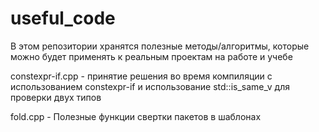# useful_code
В этом репозитории хранятся полезные методы/алгоритмы, которые можно будет применять к реальным проектам на работе и учебе


constexpr-if.cpp - принятие решения во время компиляции с использованием constexpr-if и использование std::is_same_v для проверки двух типов

fold.cpp         - Полезные функции свертки пакетов в шаблонах
